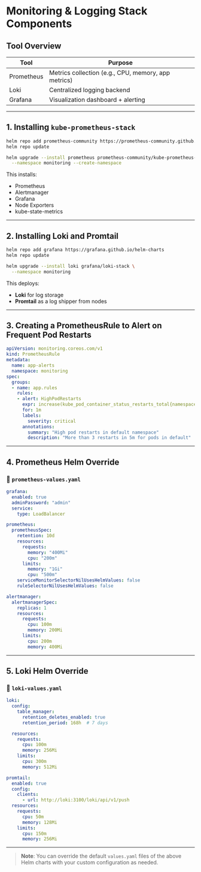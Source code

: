 # Monitoring & Logging Stack Components

## Tool Overview

| Tool       | Purpose                                                |
|------------|--------------------------------------------------------|
| Prometheus | Metrics collection (e.g., CPU, memory, app metrics)   |
| Loki       | Centralized logging backend                           |
| Grafana    | Visualization dashboard + alerting                    |

---

## 1. Installing `kube-prometheus-stack`

```bash
helm repo add prometheus-community https://prometheus-community.github.io/helm-charts
helm repo update

helm upgrade --install prometheus prometheus-community/kube-prometheus-stack \
  --namespace monitoring --create-namespace
```

This installs:

- Prometheus  
- Alertmanager  
- Grafana  
- Node Exporters  
- kube-state-metrics  

---

## 2. Installing Loki and Promtail

```bash
helm repo add grafana https://grafana.github.io/helm-charts
helm repo update

helm upgrade --install loki grafana/loki-stack \
  --namespace monitoring
```

This deploys:

- **Loki** for log storage  
- **Promtail** as a log shipper from nodes  

---

## 3. Creating a PrometheusRule to Alert on Frequent Pod Restarts

```yaml
apiVersion: monitoring.coreos.com/v1
kind: PrometheusRule
metadata:
  name: app-alerts
  namespace: monitoring
spec:
  groups:
  - name: app.rules
    rules:
    - alert: HighPodRestarts
      expr: increase(kube_pod_container_status_restarts_total{namespace="default"}[5m]) > 3
      for: 1m
      labels:
        severity: critical
      annotations:
        summary: "High pod restarts in default namespace"
        description: "More than 3 restarts in 5m for pods in default"
```

---

## 4. Prometheus Helm Override

### 🔧 `prometheus-values.yaml`

```yaml
grafana:
  enabled: true
  adminPassword: "admin"
  service:
    type: LoadBalancer

prometheus:
  prometheusSpec:
    retention: 10d
    resources:
      requests:
        memory: "400Mi"
        cpu: "200m"
      limits:
        memory: "1Gi"
        cpu: "500m"
    serviceMonitorSelectorNilUsesHelmValues: false
    ruleSelectorNilUsesHelmValues: false

alertmanager:
  alertmanagerSpec:
    replicas: 1
    resources:
      requests:
        cpu: 100m
        memory: 200Mi
      limits:
        cpu: 200m
        memory: 400Mi
```

---

## 5. Loki Helm Override

### 🔧 `loki-values.yaml`

```yaml
loki:
  config:
    table_manager:
      retention_deletes_enabled: true
      retention_period: 168h  # 7 days

  resources:
    requests:
      cpu: 100m
      memory: 256Mi
    limits:
      cpu: 300m
      memory: 512Mi

promtail:
  enabled: true
  config:
    clients:
      - url: http://loki:3100/loki/api/v1/push
  resources:
    requests:
      cpu: 50m
      memory: 128Mi
    limits:
      cpu: 150m
      memory: 256Mi
```

---

> **Note**: You can override the default `values.yaml` files of the above Helm charts with your custom configuration as needed.
